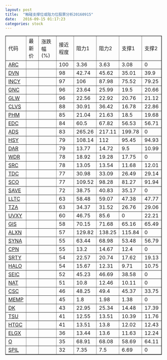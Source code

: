 ```yaml
---
layout: post
title:  "触碰支撑位或阻力位股票分析20160915"
date:   2016-09-15 01:17:23
categories: stock
---
```

<script type="text/javascript">
var stockList = []
stockList.push('gb_arc');
stockList.push('gb_dvn');
stockList.push('gb_incy');
stockList.push('gb_gnc');
stockList.push('gb_glw');
stockList.push('gb_clvs');
stockList.push('gb_phm');
stockList.push('gb_edc');
stockList.push('gb_ads');
stockList.push('gb_hsy');
stockList.push('gb_dar');
stockList.push('gb_wdr');
stockList.push('gb_src');
stockList.push('gb_tdc');
stockList.push('gb_sco');
stockList.push('gb_save');
stockList.push('gb_lltc');
stockList.push('gb_tza');
stockList.push('gb_uvxy');
stockList.push('gb_gis');
stockList.push('gb_alxn');
stockList.push('gb_syna');
stockList.push('gb_cpn');
stockList.push('gb_srty');
stockList.push('gb_halo');
stockList.push('gb_seic');
stockList.push('gb_nat');
stockList.push('gb_csc');
stockList.push('gb_memp');
stockList.push('gb_dk');
stockList.push('gb_tsu');
stockList.push('gb_htgc');
stockList.push('gb_elgx');
stockList.push('gb_o');
stockList.push('gb_spil');
</script>
<table border="1">
 <tr>
 <td>代码</td>
 <td>最新价</td>
 <td>涨跌幅(%)</td>
 <td>接近程度</td>
 <td>阻力1</td>
 <td>阻力2</td>
 <td>支撑1</td>
 <td>支撑2</td>
</tr>
  <tr id="arc" class="red">
  <td><a href="http://stock.finance.sina.com.cn/usstock/quotes/ARC.html" target="_blank">ARC</a></td><td></td><td></td><td>100</td><td>3.36</td><td>3.63</td><td>3.08</td><td>0</td></tr>
  <tr id="dvn" class="green">
  <td><a href="http://stock.finance.sina.com.cn/usstock/quotes/DVN.html" target="_blank">DVN</a></td><td></td><td></td><td>98</td><td>42.74</td><td>45.62</td><td>35.01</td><td>39.9</td></tr>
  <tr id="incy" class="green">
  <td><a href="http://stock.finance.sina.com.cn/usstock/quotes/INCY.html" target="_blank">INCY</a></td><td></td><td></td><td>97</td><td>106</td><td>87.98</td><td>75.52</td><td>79.25</td></tr>
  <tr id="gnc" class="green">
  <td><a href="http://stock.finance.sina.com.cn/usstock/quotes/GNC.html" target="_blank">GNC</a></td><td></td><td></td><td>96</td><td>23.64</td><td>25.99</td><td>19.5</td><td>20.66</td></tr>
  <tr id="glw" class="red">
  <td><a href="http://stock.finance.sina.com.cn/usstock/quotes/GLW.html" target="_blank">GLW</a></td><td></td><td></td><td>96</td><td>22.56</td><td>22.92</td><td>20.76</td><td>21.12</td></tr>
  <tr id="clvs" class="red">
  <td><a href="http://stock.finance.sina.com.cn/usstock/quotes/CLVS.html" target="_blank">CLVS</a></td><td></td><td></td><td>88</td><td>30.91</td><td>36.42</td><td>16.78</td><td>22.86</td></tr>
  <tr id="phm" class="green">
  <td><a href="http://stock.finance.sina.com.cn/usstock/quotes/PHM.html" target="_blank">PHM</a></td><td></td><td></td><td>85</td><td>21.04</td><td>21.63</td><td>18.5</td><td>19.68</td></tr>
  <tr id="edc" class="red">
  <td><a href="http://stock.finance.sina.com.cn/usstock/quotes/EDC.html" target="_blank">EDC</a></td><td></td><td></td><td>84</td><td>60.5</td><td>67.82</td><td>56.53</td><td>56.71</td></tr>
  <tr id="ads" class="red">
  <td><a href="http://stock.finance.sina.com.cn/usstock/quotes/ADS.html" target="_blank">ADS</a></td><td></td><td></td><td>83</td><td>265.26</td><td>217.11</td><td>199.78</td><td>0</td></tr>
  <tr id="hsy" class="green">
  <td><a href="http://stock.finance.sina.com.cn/usstock/quotes/HSY.html" target="_blank">HSY</a></td><td></td><td></td><td>79</td><td>108.14</td><td>112</td><td>95.45</td><td>94.93</td></tr>
  <tr id="dar" class="red">
  <td><a href="http://stock.finance.sina.com.cn/usstock/quotes/DAR.html" target="_blank">DAR</a></td><td></td><td></td><td>79</td><td>13.77</td><td>14.72</td><td>9.5</td><td>10.99</td></tr>
  <tr id="wdr" class="green">
  <td><a href="http://stock.finance.sina.com.cn/usstock/quotes/WDR.html" target="_blank">WDR</a></td><td></td><td></td><td>78</td><td>18.92</td><td>19.28</td><td>17.75</td><td>0</td></tr>
  <tr id="src" class="red">
  <td><a href="http://stock.finance.sina.com.cn/usstock/quotes/SRC.html" target="_blank">SRC</a></td><td></td><td></td><td>78</td><td>13.05</td><td>13.54</td><td>11.68</td><td>12.01</td></tr>
  <tr id="tdc" class="green">
  <td><a href="http://stock.finance.sina.com.cn/usstock/quotes/TDC.html" target="_blank">TDC</a></td><td></td><td></td><td>77</td><td>30.98</td><td>33.09</td><td>26.49</td><td>29.14</td></tr>
  <tr id="sco" class="green">
  <td><a href="http://stock.finance.sina.com.cn/usstock/quotes/SCO.html" target="_blank">SCO</a></td><td></td><td></td><td>77</td><td>109.52</td><td>98.28</td><td>81.27</td><td>91.94</td></tr>
  <tr id="save" class="red">
  <td><a href="http://stock.finance.sina.com.cn/usstock/quotes/SAVE.html" target="_blank">SAVE</a></td><td></td><td></td><td>72</td><td>38.75</td><td>40.83</td><td>35.17</td><td>0</td></tr>
  <tr id="lltc" class="red">
  <td><a href="http://stock.finance.sina.com.cn/usstock/quotes/LLTC.html" target="_blank">LLTC</a></td><td></td><td></td><td>63</td><td>58.48</td><td>59.07</td><td>47.38</td><td>47.77</td></tr>
  <tr id="tza" class="green">
  <td><a href="http://stock.finance.sina.com.cn/usstock/quotes/TZA.html" target="_blank">TZA</a></td><td></td><td></td><td>63</td><td>34.37</td><td>31.52</td><td>26.76</td><td>29.06</td></tr>
  <tr id="uvxy" class="green">
  <td><a href="http://stock.finance.sina.com.cn/usstock/quotes/UVXY.html" target="_blank">UVXY</a></td><td></td><td></td><td>60</td><td>46.75</td><td>85.6</td><td>0</td><td>22.21</td></tr>
  <tr id="gis" class="green">
  <td><a href="http://stock.finance.sina.com.cn/usstock/quotes/GIS.html" target="_blank">GIS</a></td><td></td><td></td><td>58</td><td>70.15</td><td>71.68</td><td>65.16</td><td>65.49</td></tr>
  <tr id="alxn" class="red">
  <td><a href="http://stock.finance.sina.com.cn/usstock/quotes/ALXN.html" target="_blank">ALXN</a></td><td></td><td></td><td>57</td><td>129.82</td><td>138.25</td><td>115.84</td><td>0</td></tr>
  <tr id="syna" class="green">
  <td><a href="http://stock.finance.sina.com.cn/usstock/quotes/SYNA.html" target="_blank">SYNA</a></td><td></td><td></td><td>55</td><td>63.44</td><td>68.98</td><td>53.48</td><td>56.79</td></tr>
  <tr id="cpn" class="red">
  <td><a href="http://stock.finance.sina.com.cn/usstock/quotes/CPN.html" target="_blank">CPN</a></td><td></td><td></td><td>55</td><td>13.2</td><td>14.67</td><td>12.4</td><td>0</td></tr>
  <tr id="srty" class="green">
  <td><a href="http://stock.finance.sina.com.cn/usstock/quotes/SRTY.html" target="_blank">SRTY</a></td><td></td><td></td><td>54</td><td>22.57</td><td>20.74</td><td>17.62</td><td>19.13</td></tr>
  <tr id="halo" class="green">
  <td><a href="http://stock.finance.sina.com.cn/usstock/quotes/HALO.html" target="_blank">HALO</a></td><td></td><td></td><td>54</td><td>15.67</td><td>12.31</td><td>9.71</td><td>10.75</td></tr>
  <tr id="seic" class="red">
  <td><a href="http://stock.finance.sina.com.cn/usstock/quotes/SEIC.html" target="_blank">SEIC</a></td><td></td><td></td><td>52</td><td>45.23</td><td>46.69</td><td>38.58</td><td>0</td></tr>
  <tr id="nat" class="green">
  <td><a href="http://stock.finance.sina.com.cn/usstock/quotes/NAT.html" target="_blank">NAT</a></td><td></td><td></td><td>51</td><td>10.8</td><td>12.46</td><td>10.11</td><td>0</td></tr>
  <tr id="csc" class="green">
  <td><a href="http://stock.finance.sina.com.cn/usstock/quotes/CSC.html" target="_blank">CSC</a></td><td></td><td></td><td>46</td><td>48.25</td><td>49.4</td><td>45.37</td><td>33.75</td></tr>
  <tr id="memp" class="red">
  <td><a href="http://stock.finance.sina.com.cn/usstock/quotes/MEMP.html" target="_blank">MEMP</a></td><td></td><td></td><td>45</td><td>1.8</td><td>1.98</td><td>1.38</td><td>0</td></tr>
  <tr id="dk" class="green">
  <td><a href="http://stock.finance.sina.com.cn/usstock/quotes/DK.html" target="_blank">DK</a></td><td></td><td></td><td>43</td><td>22.95</td><td>25.34</td><td>14.48</td><td>17.39</td></tr>
  <tr id="tsu" class="green">
  <td><a href="http://stock.finance.sina.com.cn/usstock/quotes/TSU.html" target="_blank">TSU</a></td><td></td><td></td><td>41</td><td>12.55</td><td>13.51</td><td>10.39</td><td>11.76</td></tr>
  <tr id="htgc" class="red">
  <td><a href="http://stock.finance.sina.com.cn/usstock/quotes/HTGC.html" target="_blank">HTGC</a></td><td></td><td></td><td>41</td><td>13.51</td><td>13.8</td><td>12.02</td><td>12.43</td></tr>
  <tr id="elgx" class="green">
  <td><a href="http://stock.finance.sina.com.cn/usstock/quotes/ELGX.html" target="_blank">ELGX</a></td><td></td><td></td><td>36</td><td>13.44</td><td>13.6</td><td>11.63</td><td>12.24</td></tr>
  <tr id="o" class="green">
  <td><a href="http://stock.finance.sina.com.cn/usstock/quotes/O.html" target="_blank">O</a></td><td></td><td></td><td>35</td><td>68.91</td><td>68.08</td><td>58.69</td><td>64.11</td></tr>
  <tr id="spil" class="red">
  <td><a href="http://stock.finance.sina.com.cn/usstock/quotes/SPIL.html" target="_blank">SPIL</a></td><td></td><td></td><td>32</td><td>7.35</td><td>7.5</td><td>6.69</td><td>0</td></tr>
</table>
